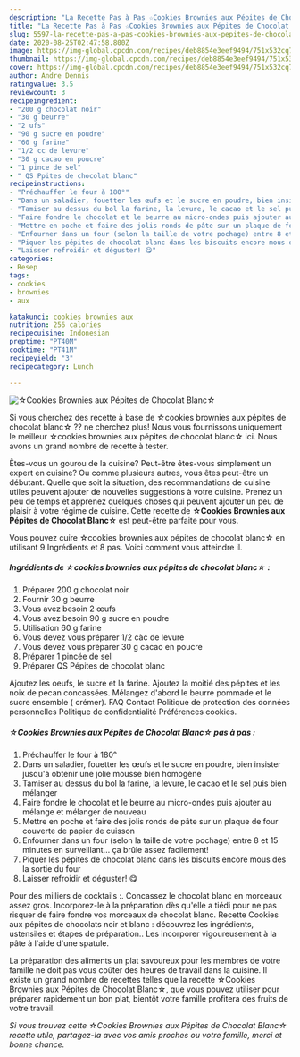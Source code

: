 ```yaml
---
description: "La Recette Pas à Pas ☆Cookies Brownies aux Pépites de Chocolat Blanc☆"
title: "La Recette Pas à Pas ☆Cookies Brownies aux Pépites de Chocolat Blanc☆"
slug: 5597-la-recette-pas-a-pas-cookies-brownies-aux-pepites-de-chocolat-blanc
date: 2020-08-25T02:47:58.800Z
image: https://img-global.cpcdn.com/recipes/deb8854e3eef9494/751x532cq70/☆cookies-brownies-aux-pepites-de-chocolat-blanc☆-photo-principale-de-la-recette.jpg
thumbnail: https://img-global.cpcdn.com/recipes/deb8854e3eef9494/751x532cq70/☆cookies-brownies-aux-pepites-de-chocolat-blanc☆-photo-principale-de-la-recette.jpg
cover: https://img-global.cpcdn.com/recipes/deb8854e3eef9494/751x532cq70/☆cookies-brownies-aux-pepites-de-chocolat-blanc☆-photo-principale-de-la-recette.jpg
author: Andre Dennis
ratingvalue: 3.5
reviewcount: 3
recipeingredient:
- "200 g chocolat noir"
- "30 g beurre"
- "2 ufs"
- "90 g sucre en poudre"
- "60 g farine"
- "1/2 cc de levure"
- "30 g cacao en poucre"
- "1 pince de sel"
- " QS Ppites de chocolat blanc"
recipeinstructions:
- "Préchauffer le four à 180°"
- "Dans un saladier, fouetter les œufs et le sucre en poudre, bien insister jusqu&#39;à obtenir une jolie mousse bien homogène"
- "Tamiser au dessus du bol la farine, la levure, le cacao et le sel puis bien mélanger"
- "Faire fondre le chocolat et le beurre au micro-ondes puis ajouter au mélange et mélanger de nouveau"
- "Mettre en poche et faire des jolis ronds de pâte sur un plaque de four couverte de papier de cuisson"
- "Enfourner dans un four (selon la taille de votre pochage) entre 8 et 15 minutes en surveillant... ça brûle assez facilement!"
- "Piquer les pépites de chocolat blanc dans les biscuits encore mous dès la sortie du four"
- "Laisser refroidir et déguster! 😋"
categories:
- Resep
tags:
- cookies
- brownies
- aux

katakunci: cookies brownies aux 
nutrition: 256 calories
recipecuisine: Indonesian
preptime: "PT40M"
cooktime: "PT41M"
recipeyield: "3"
recipecategory: Lunch

---
```



![☆Cookies Brownies aux Pépites de Chocolat Blanc☆](https://img-global.cpcdn.com/recipes/deb8854e3eef9494/751x532cq70/☆cookies-brownies-aux-pepites-de-chocolat-blanc☆-photo-principale-de-la-recette.jpg)

Si vous cherchez des recette à base de ☆cookies brownies aux pépites de chocolat blanc☆ ?? ne cherchez plus! Nous vous fournissons uniquement le meilleur ☆cookies brownies aux pépites de chocolat blanc☆ ici. Nous avons un grand nombre de recette à tester.

Êtes-vous un gourou de la cuisine? Peut-être êtes-vous simplement un expert en cuisine? Ou comme plusieurs autres, vous êtes peut-être un débutant. Quelle que soit la situation, des recommandations de cuisine utiles peuvent ajouter de nouvelles suggestions à votre cuisine. Prenez un peu de temps et apprenez quelques choses qui peuvent ajouter un peu de plaisir à votre régime de cuisine. Cette recette de <strong> ☆Cookies Brownies aux Pépites de Chocolat Blanc☆ </strong> est peut-être parfaite pour vous.

<!--inarticleads1-->

Vous pouvez cuire ☆cookies brownies aux pépites de chocolat blanc☆ en utilisant 9 Ingrédients et 8 pas. Voici comment vous atteindre il.

##### Ingrédients de ☆cookies brownies aux pépites de chocolat blanc☆ :

1. Préparer 200 g chocolat noir
1. Fournir 30 g beurre
1. Vous avez besoin 2 œufs
1. Vous avez besoin 90 g sucre en poudre
1. Utilisation 60 g farine
1. Vous devez vous préparer 1/2 càc de levure
1. Vous devez vous préparer 30 g cacao en poucre
1. Préparer 1 pincée de sel
1. Préparer  QS Pépites de chocolat blanc


Ajoutez les oeufs, le sucre et la farine. Ajoutez la moitié des pépites et les noix de pecan concassées. Mélangez d&#39;abord le beurre pommade et le sucre ensemble ( crémer). FAQ Contact Politique de protection des données personnelles Politique de confidentialité Préférences cookies. 

<!--inarticleads2-->

##### ☆Cookies Brownies aux Pépites de Chocolat Blanc☆ pas à pas :

1. Préchauffer le four à 180°
1. Dans un saladier, fouetter les œufs et le sucre en poudre, bien insister jusqu&#39;à obtenir une jolie mousse bien homogène
1. Tamiser au dessus du bol la farine, la levure, le cacao et le sel puis bien mélanger
1. Faire fondre le chocolat et le beurre au micro-ondes puis ajouter au mélange et mélanger de nouveau
1. Mettre en poche et faire des jolis ronds de pâte sur un plaque de four couverte de papier de cuisson
1. Enfourner dans un four (selon la taille de votre pochage) entre 8 et 15 minutes en surveillant... ça brûle assez facilement!
1. Piquer les pépites de chocolat blanc dans les biscuits encore mous dès la sortie du four
1. Laisser refroidir et déguster! 😋


Pour des milliers de cocktails :. Concassez le chocolat blanc en morceaux assez gros. Incorporez-le à la préparation dès qu&#39;elle a tiédi pour ne pas risquer de faire fondre vos morceaux de chocolat blanc. Recette Cookies aux pépites de chocolats noir et blanc : découvrez les ingrédients, ustensiles et étapes de préparation.. Les incorporer vigoureusement à la pâte à l&#39;aide d&#39;une spatule. 

<!--inarticleads1-->

<p>
La préparation des aliments un plat savoureux pour les membres de votre famille ne doit pas vous coûter des heures de travail dans la cuisine. Il existe un grand nombre de recettes telles que la recette ☆Cookies Brownies aux Pépites de Chocolat Blanc☆, que vous pouvez utiliser pour préparer rapidement un bon plat, bientôt votre famille profitera des fruits de votre travail.
</p>

<p>
<i>Si vous trouvez cette ☆Cookies Brownies aux Pépites de Chocolat Blanc☆ recette utile, partagez-la avec vos amis proches ou votre famille, merci et bonne chance.</i>
</p>
